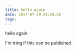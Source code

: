 ```yaml
---
title: hello again
date: 2017-07-30 21:24:58
tags:
---
```



hello again

I'm tring if this can be published